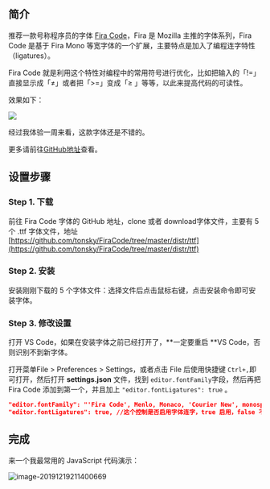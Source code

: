 ## 简介

推荐一款号称程序员的字体 [Fira Code](https://github.com/tonsky/FiraCode)，Fira 是 Mozilla 主推的字体系列，Fira Code 是基于 Fira Mono 等宽字体的一个扩展，主要特点是加入了编程连字特性（ligatures）。

Fira Code 就是利用这个特性对编程中的常用符号进行优化，比如把输入的「!=」直接显示成「≠」或者把「>=」变成「≥ 」等等，以此来提高代码的可读性。

效果如下：

![](http://imgs.taoweng.site/2019-12-19-130213.png)

经过我体验一周来看，这款字体还是不错的。

更多请前往[GitHub地址](https://github.com/tonsky/FiraCode)查看。

## 设置步骤

### Step 1. 下载

前往 Fira Code 字体的 GitHub 地址，clone 或者 download字体文件，主要有 5 个 .ttf 字体文件，地址[https://github.com/tonsky/FiraCode/tree/master/distr/ttf](https://github.com/tonsky/FiraCode/tree/master/distr/ttf)

### Step 2. 安装

安装刚刚下载的 5 个字体文件：选择文件后点击鼠标右键，点击安装命令即可安装字体。

### Step 3. 修改设置

打开 VS Code，如果在安装字体之前已经打开了，**一定要重启 **VS Code，否则识别不到新字体。

打开菜单File > Preferences > Settings，或者点击 File 后使用快捷键 `Ctrl+,`即可打开，然后打开 **settings.json**  文件，找到 `editor.fontFamily`字段，然后再把 Fira Code 添加到第一个，并且加上 `"editor.fontLigatures": true` 。

```json
"editor.fontFamily": "'Fira Code', Menlo, Monaco, 'Courier New', monospace",
"editor.fontLigatures": true, //这个控制是否启用字体连字，true 启用，false 不启用，这里选择启用 
```

## 完成

来一个我最常用的 JavaScript 代码演示：

![image-20191219211400669](http://imgs.taoweng.site/2019-12-19-131402.png)